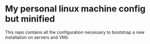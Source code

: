 # My personal linux machine config but minified

This repo contains all the configuration necessary to bootstrap a new installation on servers and VMs
